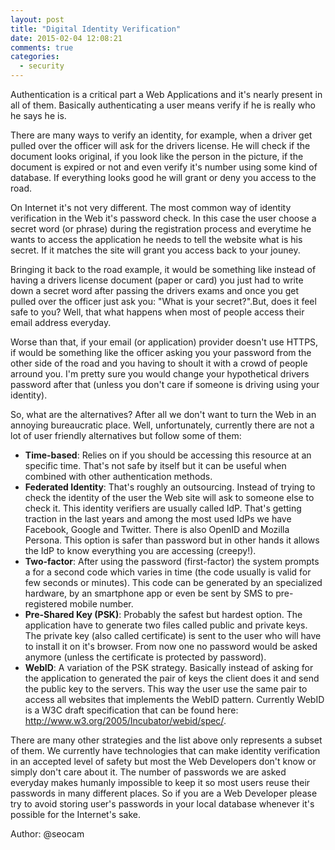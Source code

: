 ```yaml
---
layout: post
title: "Digital Identity Verification"
date: 2015-02-04 12:08:21
comments: true
categories: 
  - security
---
```


Authentication is a critical part a Web Applications and it's nearly present in all of them.
Basically authenticating a user means verify if he is really who he says he is.

There are many ways to verify an identity, for example, when a driver get pulled over the officer
will ask for the drivers license. He will check if the document looks original, if you look like 
the person in the picture, if the document is expired or not and even verify it's number using 
some kind of database. If everything looks good he will grant or deny you access to the road.

On Internet it's not very different. The most common way of identity verification in the Web it's 
password check. In this case the user choose a secret word (or phrase) during the registration
process and everytime he wants to access the application he needs to tell the website what is his
secret. If it matches the site will grant you access back to your jouney.

Bringing it back to the road example, 
it would be something like instead of having a drivers license document (paper or card) you just
had to write down a secret word after passing the drivers exams and once you get pulled over the
officer just ask you: "What is your secret?".But, does it feel safe to you? Well, that what happens
when most of people access their email address everyday.

Worse than that, if your email (or application) provider doesn't use HTTPS, if would be something
like the officer asking you your password from the other side of the road and you having to shoult
it with a crowd of people arround you. I'm pretty sure you would change your hypothetical drivers
password after that (unless you don't care if someone is driving using your identity).

So, what are the alternatives? After all we don't want to turn the Web in an annoying bureaucratic
place. Well, unfortunately, currently there are not a lot of user friendly alternatives but follow
some of them:

* **Time-based**: Relies on if you should be accessing this resource at an specific time. That's not safe
by itself but it can be useful when combined with other authentication methods.
* **Federated Identity**: That's roughly an outsourcing. Instead of trying to check the identity of the user
the Web site will ask to someone else to check it. This identity verifiers are usually called IdP. 
That's getting traction in the last years and among the most used IdPs we have Facebook, Google and Twitter.
There is also OpenID and Mozilla Persona. This option is safer than password but in other hands it allows the IdP
to know everything you are accessing (creepy!).
* **Two-factor**: After using the password (first-factor) the system prompts a for a second code which varies
in time (the code usually is valid for few seconds or minutes). This code can be generated by an specialized
hardware, by an smartphone app or even be sent by SMS to pre-registered mobile number.
* **Pre-Shared Key (PSK)**: Probably the safest but hardest option. The application have to generate two files
called public and private keys. The private key (also called certificate) is sent to the user who will have 
to install it on it's browser. From now one no password would be asked anymore (unless the certificate is
protected by password).
* **WebID**: A variation of the PSK strategy. Basically instead of asking for the application to generated the
pair of keys the client does it and send the public key to the servers. This way the user use the same pair to
access all websites that implements the WebID pattern. Currently WebID is a W3C draft specification that can be
found here: <http://www.w3.org/2005/Incubator/webid/spec/>.

There are many other strategies and the list above only represents a subset of them. We currently have technologies
that can make identity verification in an accepted level of safety but most the Web Developers don't know or
simply don't care about it. The number of passwords we are asked everyday makes humanly impossible to keep it
so most users reuse their passwords in many different places. So if you are a Web Developer please try to avoid
storing user's passwords in your local database whenever it's possible for the Internet's sake.

Author: @seocam
